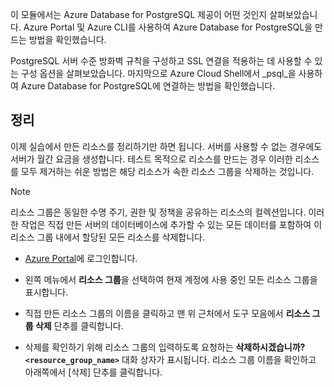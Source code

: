 이 모듈에서는 Azure Database for PostgreSQL 제공이 어떤 것인지 살펴보았습니다. Azure Portal 및 Azure CLI를 사용하여 Azure Database for PostgreSQL을 만드는 방법을 확인했습니다.

PostgreSQL 서버 수준 방화벽 규칙을 구성하고 SSL 연결을 적용하는 데 사용할 수 있는 구성 옵션을 살펴보았습니다. 마지막으로 Azure Cloud Shell에서 _psql_을 사용하여 Azure Database for PostgreSQL에 연결하는 방법을 확인했습니다.

## <a name="clean-up"></a>정리
<!---TODO: Update for sandbox?--->

이제 실습에서 만든 리소스를 정리하기만 하면 됩니다. 서버를 사용할 수 없는 경우에도 서버가 월간 요금을 생성합니다. 테스트 목적으로 리소스를 만드는 경우 이러한 리소스를 모두 제거하는 쉬운 방법은 해당 리소스가 속한 리소스 그룹을 삭제하는 것입니다.

> [!NOTE]
> 리소스 그룹은 동일한 수명 주기, 권한 및 정책을 공유하는 리소스의 컬렉션입니다. 이러한 작업은 직접 만든 서버의 데이터베이스에 추가할 수 있는 모든 데이터를 포함하여 이 리소스 그룹 내에서 할당된 모든 리소스를 삭제합니다.

- [Azure Portal](https://portal.azure.com?azure-portal=true)에 로그인합니다.

- 왼쪽 메뉴에서 **리소스 그룹**을 선택하여 현재 계정에 사용 중인 모든 리소스 그룹을 표시합니다.

- 직접 만든 리소스 그룹의 이름을 클릭하고 맨 위 근처에서 도구 모음에서 **리소스 그룹 삭제** 단추를 클릭합니다.

- 삭제를 확인하기 위해 리소스 그룹의 입력하도록 요청하는 **삭제하시겠습니까?`<resource_group_name>`** 대화 상자가 표시됩니다. 리소스 그룹 이름을 확인하고 아래쪽에서 [삭제] 단추를 클릭합니다.
